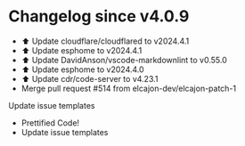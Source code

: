 # Changelog since v4.0.9
- ⬆️ Update cloudflare/cloudflared to v2024.4.1 
- ⬆️ Update esphome to v2024.4.1 
- ⬆️ Update DavidAnson/vscode-markdownlint to v0.55.0 
- ⬆️ Update esphome to v2024.4.0 
- ⬆️ Update cdr/code-server to v4.23.1 
- Merge pull request #514 from elcajon-dev/elcajon-patch-1

Update issue templates 
- Prettified Code! 
- Update issue templates 
